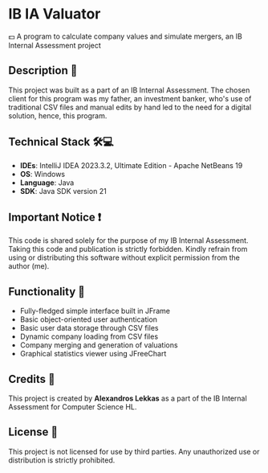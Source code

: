 # IB IA Valuator
💵 A program to calculate company values and simulate mergers, an IB Internal Assessment project

## Description 📕

This project was built as a part of an IB Internal Assessment. The chosen client for this program was my father, an investment banker, who's use of traditional CSV files and manual edits by hand led to the need for a digital solution, hence, this program.

## Technical Stack 🛠️💻

- **IDEs**: IntelliJ IDEA 2023.3.2, Ultimate Edition - Apache NetBeans 19
- **OS**: Windows
- **Language**: Java
- **SDK**: Java SDK version 21

## Important Notice ❗

This code is shared solely for the purpose of my IB Internal Assessment. Taking this code and publication is strictly forbidden. Kindly refrain from using or distributing this software without explicit permission from the author (me).

## Functionality 🎉

- Fully-fledged simple interface built in JFrame
- Basic object-oriented user authentication
- Basic user data storage through CSV files
- Dynamic company loading from CSV files
- Company merging and generation of valuations
- Graphical statistics viewer using JFreeChart

## Credits 📝

This project is created by **Alexandros Lekkas** as a part of the IB Internal Assessment for Computer Science HL.

## License 📃

This project is not licensed for use by third parties. Any unauthorized use or distribution is strictly prohibited.